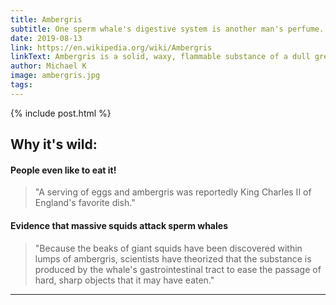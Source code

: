 ```yaml
---
title: Ambergris
subtitle: One sperm whale's digestive system is another man's perfume.
date: 2019-08-13
link: https://en.wikipedia.org/wiki/Ambergris
linkText: Ambergris is a solid, waxy, flammable substance of a dull grey or blackish colour produced in the digestive system of sperm whales. Freshly produced ambergris has a marine, fecal odor.
author: Michael K
image: ambergris.jpg
tags:
---
```


{% include post.html %}

## Why it's wild:
#### People even like to eat it!
> "A serving of eggs and ambergris was reportedly King Charles II of England's favorite dish."

#### Evidence that massive squids attack sperm whales
>   "Because the beaks of giant squids have been discovered within lumps of ambergris, scientists have theorized that the substance is produced by the whale's gastrointestinal tract to ease the passage of hard, sharp objects that it may have eaten."


---